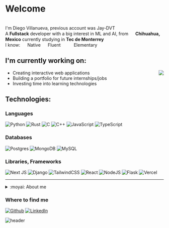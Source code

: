 <h1>Welcome</h1>
<p><br>I'm Diego Villanueva, previous account was Jay-DVT</br>A <b>Fullstack</b> developer with a big interest in ML and AI, from <img src="https://cdn-icons-png.flaticon.com/512/5372/5372848.png" width="15"/><b> Chihuahua, Mexico</b> currently studying in <b>Tec de Monterrey </b><img src="https://upload.wikimedia.org/wikipedia/commons/4/47/Logo_del_ITESM.svg" width="15"/>
<br>I know: 
  <img src="https://cdn-icons-png.flaticon.com/512/299/299820.png" width="15"/><span> </span>Native <span>  </span>
  <img src="https://cdn-icons-png.flaticon.com/512/299/299688.png" width="15"/><span> </span>Fluent<span>  </span>
  <img src="https://cdn-icons-png.flaticon.com/512/5988/5988791.png" width="15"/><span> </span>
  <img src="https://cdn-icons-png.flaticon.com/512/299/299885.png" width="15"/><span> </span>Elementary</br></p>
  
<h2>I'm currently working on:</h2>
<img align="right" src="https://media.giphy.com/media/6dUhLqzoQYqXK/giphy.gif" />
<ul>
<li>Creating interactive web applications</li>
<li>Building a portfolio for future internships/jobs</li>
<li>Investing time into learning technologies</li>
</ul>
  
<h2>Technologies:</h2>

### Languages
![Python](https://img.shields.io/badge/python-3670A0?style=for-the-badge&logo=python&logoColor=ffdd54)
![Rust](https://img.shields.io/badge/rust-%23FD9B38.svg?style=for-the-badge&logo=rust&logoColor=white)
![C](https://img.shields.io/badge/c-%2300599C.svg?style=for-the-badge&logo=c&logoColor=white)
![C++](https://img.shields.io/badge/c++-%2300599C.svg?style=for-the-badge&logo=c%2B%2B&logoColor=white)
![JavaScript](https://img.shields.io/badge/javascript-%23323330.svg?style=for-the-badge&logo=javascript&logoColor=%23F7DF1E)
![TypeScript](https://img.shields.io/badge/typescript-%23323330.svg?style=for-the-badge&logo=typescript&logoColor=%23007ACC)

### Databases
![Postgres](https://img.shields.io/badge/postgres-%23316192.svg?style=for-the-badge&logo=postgresql&logoColor=white)
![MongoDB](https://img.shields.io/badge/MongoDB-%234ea94b.svg?style=for-the-badge&logo=mongodb&logoColor=white)
![MySQL](https://img.shields.io/badge/mysql-%2300f.svg?style=for-the-badge&logo=mysql&logoColor=white)

### Libraries, Frameworks
![Next JS](https://img.shields.io/badge/Next-black?style=for-the-badge&logo=next.js&logoColor=white)
![Django](https://img.shields.io/badge/django-%23092E20.svg?style=for-the-badge&logo=django&logoColor=white)
![TailwindCSS](https://img.shields.io/badge/tailwindcss-%2338B2AC.svg?style=for-the-badge&logo=tailwind-css&logoColor=white)
![React](https://img.shields.io/badge/react-%2320232a.svg?style=for-the-badge&logo=react&logoColor=%2361DAFB)
![NodeJS](https://img.shields.io/badge/node.js-6DA55F?style=for-the-badge&logo=node.js&logoColor=white)
![Flask](https://img.shields.io/badge/flask-%23000.svg?style=for-the-badge&logo=flask&logoColor=white)
![Vercel](https://img.shields.io/badge/vercel-%23000000.svg?style=for-the-badge&logo=vercel&logoColor=white)

------------
<details>
<summary>:moyai: About me</summary>
  <ul style="list-style-type: none;">
    <li>:cocktail: I'm heavily invested into mixology, creating mostly Vodka and Rum cocktails</li>
    <li>:spaghetti: I enjoy cooking</li>
    <li>:headphones: Last year on Spotify I listened for <b>116,351</b> minutes, with Rock being my favorite genre :guitar:</li>
    <li>:video_game: FPS enjoyer, Destiny and Titanfall are the best</li>
    <li>:milky_way: I have an obsession with space</li>
    <li>:car: I watch motoracing</li>
    <li>I have to deal with 3 :wolf: and 3:cat:furballs</li>
  </ul>
</details>

<h3>Where to find me</h3>
<p>
  <a href="https://www.linkedin.com/in/diego-villanueva-820993242" target="_blank"><img alt="Github" src="./img/linkedin.svg" /></a> 
  <a href="https://djay-dvt.netlify.app/" target="_blank"><img alt="LinkedIn" src="./img/globe.svg" /></a> 
</p>

![header](https://capsule-render.vercel.app/api?&type=waving&&&color=100:CCFF00,0:00D1FF&section=footer&height=150)
<!---
Jay-DVT/Jay-DVT is a ✨ special ✨ repository because its `README.md` (this file) appears on your GitHub profile.
You can click the Preview link to take a look at your changes.
--->
